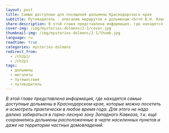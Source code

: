 ```yaml
---
layout: post
title: Самые доступные для посещения дольмены Краснодарского края
subtitle: Путеводитель - описание маршрутов к дольменам <br>© В.Н. Ковешников
share-description: В этой главе представлена информация, где находятся самые доступные дольмены в Краснодарском крае, которые можно посетить и осмотреть практически в любое время года. Для этого не надо далеко забираться в горно-лесную зону Западного Кавказа, т.к. ещё сохранились дольмены расположенные в черте населенных пунктов и даже на территории частных домовладений.
cover-img: /img/mysteries-dolmens/2-1/cover.jpg
thumbnail-img: /img/mysteries-dolmens/2-1/thumb.jpg
language: ru
readtime: true
categories: mysteries-dolmens
redirect_from:
  - /ch2p1/
  - /ch2p1
tags:
  - дольмены
  - мегалиты
  - путешествия
  - путеводитель
---
```

_В этой главе представлена информация, где находятся самые доступные дольмены в Краснодарском крае, которые можно посетить и осмотреть практически в любое время года. Для этого не надо далеко забираться в горно-лесную зону Западного Кавказа, т.к. ещё сохранились дольмены расположенные в черте населенных пунктов и даже на территории частных домовладений._